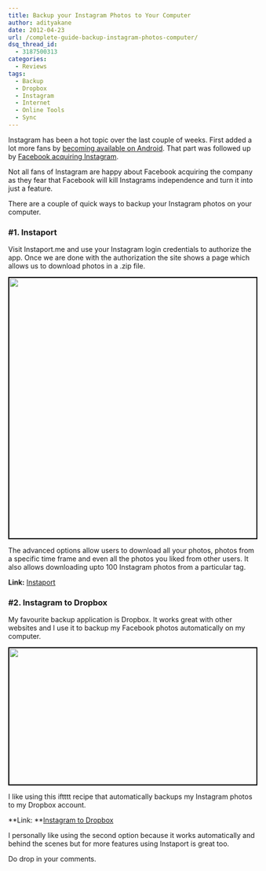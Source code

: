 ```yaml
---
title: Backup your Instagram Photos to Your Computer
author: adityakane
date: 2012-04-23
url: /complete-guide-backup-instagram-photos-computer/
dsq_thread_id:
  - 3187500313
categories:
  - Reviews
tags:
  - Backup
  - Dropbox
  - Instagram
  - Internet
  - Online Tools
  - Sync
---
```

Instagram has been a hot topic over the last couple of weeks. First added a lot more fans by [becoming available on Android][1]. That part was followed up by [Facebook acquiring Instagram][2].

Not all fans of Instagram are happy about Facebook acquiring the company as they fear that Facebook will kill Instagrams independence and turn it into just a feature.

There are a couple of quick ways to backup your Instagram photos on your computer.

### #1. Instaport

Visit Instaport.me and use your Instagram login credentials to authorize the app. Once we are done with the authorization the site shows a page which allows us to download photos in a .zip file.

<a href="http://devilsworkshop.org/complete-guide-backup-instagram-photos-computer/instaport_backup_photos/" rel="attachment wp-att-57027"><img class="alignnone size-full wp-image-57027" style="border-image: initial; border-width: 2px; border-color: black; border-style: solid;" title="instaport_backup_photos" src="http://cdn.devilsworkshop.org/files/2012/04/instaport_backup_photos.png" alt="" width="644" height="531" /></a>

The advanced options allow users to download all your photos, photos from a specific time frame and even all the photos you liked from other users. It also allows downloading upto 100 Instagram photos from a particular tag.

**Link:** <a href="http://instaport.me/" onclick="_gaq.push(['_trackEvent', 'outbound-article', 'http://instaport.me/', 'Instaport']);" >Instaport</a>

### #2. Instagram to Dropbox

My favourite backup application is Dropbox. It works great with other websites and I use it to backup my Facebook photos automatically on my computer.

<a href="http://devilsworkshop.org/complete-guide-backup-instagram-photos-computer/dropbox_instagram/" rel="attachment wp-att-57038"><img class="alignnone size-full wp-image-57038" style="border-image: initial; border-width: 2px; border-color: black; border-style: solid;" title="dropbox_instagram" src="http://cdn.devilsworkshop.org/files/2012/04/dropbox_instagram.png" alt="" width="558" height="278" /></a>

I like using this iftttt recipe that automatically backups my Instagram photos to my Dropbox account.

**Link: **<a href="http://ifttt.com/recipes/29555" onclick="_gaq.push(['_trackEvent', 'outbound-article', 'http://ifttt.com/recipes/29555', 'Instagram to Dropbox']);" >Instagram to Dropbox</a>

I personally like using the second option because it works automatically and behind the scenes but for more features using Instaport is great too.

Do drop in your comments.

 [1]: http://devilsworkshop.org/instagram-android-phones/
 [2]: http://devilsworkshop.org/facebook-acquires-instagram-1-billion/

